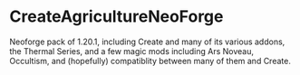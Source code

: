 # CreateAgricultureNeoForge
Neoforge pack of 1.20.1, including Create and many of its various addons, the Thermal Series, and a few magic mods including Ars Noveau, Occultism, and (hopefully) compatiblity between many of them and Create.
